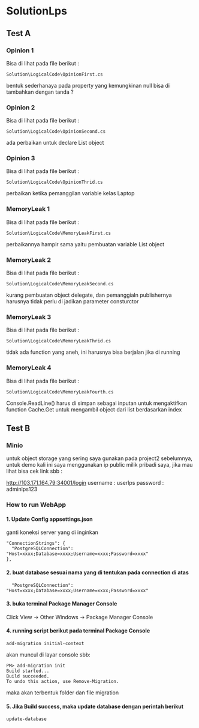 # SolutionLps

## Test A

### Opinion 1
Bisa di lihat pada file berikut :
```
Solution\LogicalCode\OpinionFirst.cs
```

bentuk sederhanaya pada property yang kemungkinan null bisa di tambahkan dengan tanda ?

### Opinion 2
Bisa di lihat pada file berikut :
```
Solution\LogicalCode\OpinionSecond.cs
```

ada perbaikan untuk declare List object

### Opinion 3
Bisa di lihat pada file berikut :
```
Solution\LogicalCode\OpinionThrid.cs
```

perbaikan ketika pemanggilan variable kelas Laptop

### MemoryLeak 1
Bisa di lihat pada file berikut :
```
Solution\LogicalCode\MemoryLeakFirst.cs
```

perbaikannya hampir sama yaitu pembuatan variable List object

### MemoryLeak 2
Bisa di lihat pada file berikut :
```
Solution\LogicalCode\MemoryLeakSecond.cs
```

kurang pembuatan object delegate, dan pemanggialn publishernya harusnya tidak perlu di jadikan parameter consturctor

### MemoryLeak 3
Bisa di lihat pada file berikut :
```
Solution\LogicalCode\MemoryLeakThrid.cs
```

tidak ada function yang aneh, ini harusnya bisa berjalan jika di running

### MemoryLeak 4
Bisa di lihat pada file berikut :
```
Solution\LogicalCode\MemoryLeakFourth.cs
```

Console.ReadLine() harus di simpan sebagai inputan untuk mengaktifkan function Cache.Get untuk mengambil object dari list berdasarkan index



## Test B

### Minio

untuk object storage yang sering saya gunakan pada project2 sebelumnya, untuk demo kali ini saya menggunakan ip public milik pribadi saya, jika mau lihat bisa cek link sbb :

http://103.171.164.79:34001/login
username : userlps
password : adminlps123

### How to run WebApp

#### 1. Update Config appsettings.json

ganti koneksi server yang di inginkan
```
"ConnectionStrings": {
  "PostgreSQLConnection": "Host=xxxx;Database=xxxx;Username=xxxx;Password=xxxx"
},
```

#### 2. buat database sesuai nama yang di tentukan pada connection di atas
```
  "PostgreSQLConnection": "Host=xxxx;Database=xxxx;Username=xxxx;Password=xxxx"
```

#### 3. buka terminal Package Manager Console
Click View -> Other Windows -> Package Manager Console

#### 4. running script berikut pada terminal Package Console
```
add-migration initial-context
```

akan muncul di layar console sbb:
```
PM> add-migration init
Build started...
Build succeeded.
To undo this action, use Remove-Migration.
```

maka akan terbentuk folder dan file migration

#### 5. Jika Build success, maka update database dengan perintah berikut
```
update-database
```


